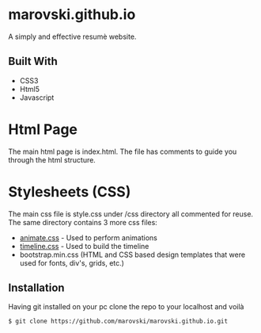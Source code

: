 # marovski.github.io

A simply and effective resumè website.

## Built With
* CSS3
* Html5
* Javascript

# Html Page

The main html page is index.html. The file has comments to guide you through the html structure.

# Stylesheets (CSS)

The main css file is style.css under /css directory all commented for reuse. 
The same directory contains 3 more css files:
* [animate.css](https://github.com/daneden/animate.css) - Used to perform animations
* [timeline.css](https://bootsnipp.com/snippets/yGbV) - Used to build the timeline
* bootstrap.min.css (HTML and CSS based design templates that were used for fonts, div's, grids, etc.)

## Installation
Having git installed on your pc clone the repo to your localhost and voilà

```bash
$ git clone https://github.com/marovski/marovski.github.io.git
```

